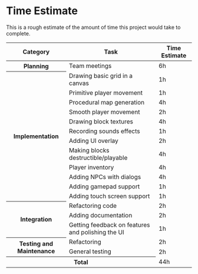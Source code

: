 # Time Estimate

This is a rough estimate of the amount of time this project would take to
complete.

<table>
    <thead>
        <tr>
            <th>Category</th>
            <th>Task</th>
            <th>Time Estimate</th>
        </tr>
    </thead>
    <tbody>
        <tr>
            <th rowspan=1>Planning</th>
            <td>Team meetings</td>
            <td>6h</td>
        </tr>
        <tr>
            <th rowspan=12>Implementation</th>
            <td>Drawing basic grid in a canvas</td>
            <td>1h</td>
        </tr>
        <tr>
            <td>Primitive player movement</td>
            <td>1h</td>
        </tr>
        <tr>
            <td>Procedural map generation</td>
            <td>4h</td>
        </tr>
        <tr>
            <td>Smooth player movement</td>
            <td>2h</td>
        </tr>
        <tr>
            <td>Drawing block textures</td>
            <td>4h</td>
        </tr>
        <tr>
            <td>Recording sounds effects</td>
            <td>1h</td>
        </tr>
        <tr>
            <td>Adding UI overlay</td>
            <td>2h</td>
        </tr>
        <tr>
            <td>Making blocks destructible/playable</td>
            <td>4h</td>
        </tr>
        <tr>
            <td>Player inventory</td>
            <td>4h</td>
        </tr>
        <tr>
            <td>Adding NPCs with dialogs</td>
            <td>4h</td>
        </tr>
        <tr>
            <td>Adding gamepad support</td>
            <td>1h</td>
        </tr>
        <tr>
            <td>Adding touch screen support</td>
            <td>1h</td>
        </tr>
        <tr>
            <th rowspan=3>Integration</th>
            <td>Refactoring code</td>
            <td>2h</td>
        </tr>
        <tr>
            <td>Adding documentation</td>
            <td>2h</td>
        </tr>
        <tr>
            <td>Getting feedback on features and polishing the UI</td>
            <td>1h</td>
        </tr>
        <tr>
            <th rowspan=2>Testing and Maintenance</th>
            <td>Refactoring</td>
            <td>2h</td>
        </tr>
        <tr>
            <td>General testing</td>
            <td>2h</td>
        </tr>
        <tr>
            <th colspan=2>Total</th>
            <td>44h</td>
        </tr>
    </tbody>
</table>
